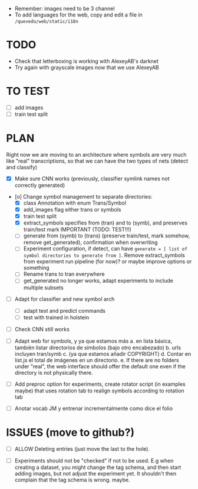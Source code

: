 - Remember: images need to be 3 channel
- To add languages for the web, copy and edit a file in `/quevedo/web/static/i18n`

# TODO

- Check that letterboxing is working with AlexeyAB's darknet
- Try again with grayscale images now that we use AlexeyAB

# TO TEST

- [ ] add images
- [ ] train test split

# PLAN

Right now we are moving to an architecture where symbols are very much like
"real" transcriptions, so that we can have the two types of nets (detect and
classify)

- [X] Make sure CNN works (previously, classifier symlink names not correctly generated)
- [o] Change symbol management to separate directories:
    - [X] class Annotation with enum Trans/Symbol
    - [X] add_images flag either trans or symbols
    - [X] train test split
    - [X] extract_symbols specifies from (tran) and to (symb), and preserves
        train/test mark IMPORTANT (TODO: TEST!!!)
    - [ ] generate from (symb) to (trans) (preserve train/test, mark somehow,
        remove get_generated), confirmation when overwriting
    - [ ] Experiment configuration, if detect, can have `generate = [ list of symbol
       directories to generate from ]`. Remove extract_symbols from experiment run
       pipeline (for now)? or maybe improve options or something
    - [ ] Rename trans to tran everywhere
    - [ ] get_generated no longer works, adapt experiments to include multiple
        subsets
- [ ] Adapt for classifier and new symbol arch
    - [ ] adapt test and predict commands
    - [ ] test with trained in holstein
- [ ] Check CNN still works
- [ ] Adapt web for symbols, y ya que estamos más
    a. en lista básica, también listar directorios de símbolos (bajo otro
        encabezado)
    b. urls incluyen tran/symb
    c. (ya que estamos añadir COPYRIGHT)
    d. Contar en list.js el total de imágenes en un directorio.
    e. If there are no folders under "real", the web interface should offer the
        default one even if the directory is not physically there.
- [ ] Add preproc option for experiments, create rotator script (in examples maybe)
   that uses rotation tab to realign symbols according to rotation tab
- [ ] Anotar vocab JM y entrenar incrementalmente como dice el folio


# ISSUES (move to github?)

- [ ] ALLOW Deleting entries (just move the last to the hole).
- [ ] Experiments should not be "checked" if not to be used. E.g when creating a
    dataset, you might change the tag schema, and then start adding images, but
    not adjust the experiment yet. It shouldn't then complain that the tag
    schema is wrong. maybe.

